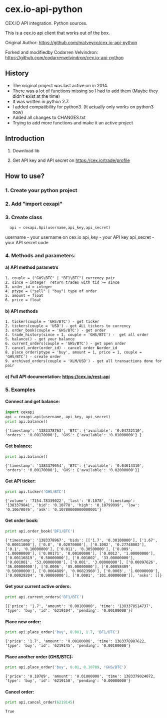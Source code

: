 cex.io-api-python
=================

CEX.IO API integration. Python sources.

This is a cex.io api client that works out of the box.

Original Author: https://github.com/matveyco/cex.io-api-python

Forked and modifiedby Codarren Velvindron: https://github.com/codarrenvelvindron/cex.io-api-python

## History
- The original project was last active on in 2014.
- There was a lot of functions missing so I had to add them (Maybe they didn't exist at the time)
- It was written in python 2.7.
- I added compatibility for python3. (It actually only works on python3 now)
- Added all changes to CHANGES.txt
- Trying to add more functions and make it an active project

## Introduction

1. Download lib

2. Get API key and API secret on https://cex.io/trade/profile

## How to use?

### 1. Create your python project

### 2. Add "import cexapi"

### 3. Create class 
```python
  api = cexapi.Api(username,api_key,api_secret)
```
username - your username on cex.io
api_key - your API key
api_secret - your API secret code

### 4. Methods and parameters:

#### a) API method parametrs
```
1. couple = ("GHS\BTC" | "BF1\BTC") currency pair
2. since = integer  return trades with tid >= since
3. order_id = integer 
4. ptype = ("sell" | "buy") type of order
5. amount = float 
6. price = float
```
      
#### b) API methods
```
1. ticker(couple = 'GHS/BTC') - get ticker
2. tickers(couple = 'USD') - get ALL tickers to currency
3. order_book(couple = 'GHS/BTC') - get order
4. trade_history(since = 1, couple = 'GHS/BTC') -  get all order
5. balance() - get your balance
6. current_orders(couple = 'GHS/BTC') - get open order
7. cancel_order(order_id) - cancel order №order_id
8. place_order(ptype = 'buy', amount = 1, price = 1, couple = 'GHS/BTC') - create order
9. archived_orders(couple = 'XLM/USD') - get all transactions done for pair
```
     
#### c) Full API documentation: https://cex.io/rest-api
    
### 5. Examples

#### Connect and get balance:
```python
import cexapi
api = cexapi.api(username, api_key, api_secret)
print api.balance()
```

```
{'timestamp': '1383378763', 'BTC': {'available': '0.04722110', 'orders': '0.00170000'}, 'GHS': {'available': '0.01000000'} }
```

#### Get balance:
```python
print api.balance()
```

```
{'timestamp': '1383379054', 'BTC': {'available': '0.04614310', 'orders': '0.00170000'}, 'GHS': {'available': '0.02000000'}}
```

#### Get API ticker:
```python
print api.ticker('GHS/BTC')
```
```
{'volume': '7154.78339022', 'last': '0.1078', 'timestamp': '1383379041', 'bid': '0.10778', 'high': '0.10799999', 'low': '0.10670076', 'ask': '0.10780000000000001'}
```

#### Get order book:
```python
print api.order_book('BF1/BTC')
```

```
{'timestamp': '1383378967', 'bids': [['1.7', '0.30100000'], ['1.67', '0.00011000'], ['0.8', '0.02070000'], ['0.1002', '0.27748002'], ['0.1', '0.10000000'], ['0.011', '0.30500000'], ['0.009', '1.00000000'], ['0.00171', '0.00100000'], ['0.0012', '1.00000000'], ['0.00116819', '0.50000000'], ['0.001002', '33.00000000'], ['0.001001', '53.00000000'], ['0.001', '3.00000000'], ['0.00097626', '36.00000000'], ['0.0006', '85.00000000'], ['0.00058409', '0.50000000'], ['0.0004889', '0.06823960'], ['0.0003', '1.00000000'], ['0.00029204', '0.90000000'], ['0.0001', '101.00000000']], 'asks': []}
```

#### Get your current active orders:
```python
print api.current_orders('BF1/BTC')
```

```
[{'price': '1.7', 'amount': '0.00100000', 'time': '1383378514737', 'type': 'buy', 'id': '6219104', 'pending': '0.00100000'}]
```

#### Place new order:
```python
print api.place_order('buy', 0.001, 1.7, 'BF1/BTC')
```
```
{'price': '1.7', 'amount': '0.00100000', 'time': 1383378987622, 'type': 'buy', 'id': '6219145', 'pending': '0.00100000'}
```

#### Place another order (GHS/BTC):
```python
print api.place_order('buy', 0.01, 0.10789, 'GHS/BTC')
```
```
{'price': '0.10789', 'amount': '0.01000000', 'time': 1383379024072, 'type': 'buy', 'id': '6219150', 'pending': '0.00000000'}
```

#### Cancel order:
```python
print api.cancel_order(6219145)
```
```
True
```

